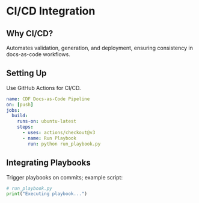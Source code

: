 # CI/CD Integration

## Why CI/CD?

Automates validation, generation, and deployment, ensuring consistency in
docs-as-code workflows.

## Setting Up

Use GitHub Actions for CI/CD.

```yaml
name: CDF Docs-as-Code Pipeline
on: [push]
jobs:
  build:
    runs-on: ubuntu-latest
    steps:
      - uses: actions/checkout@v3
      - name: Run Playbook
        run: python run_playbook.py
```

## Integrating Playbooks

Trigger playbooks on commits; example script:

```python
# run_playbook.py
print("Executing playbook...")
```
